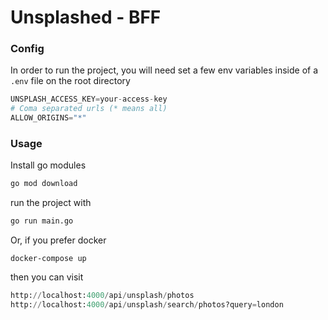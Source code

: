 # Unsplashed - BFF

### Config

In order to run the project, you will need set a few env variables inside of
a ```.env``` file on the root directory

```python
UNSPLASH_ACCESS_KEY=your-access-key
# Coma separated urls (* means all)
ALLOW_ORIGINS="*"
```

### Usage

Install go modules

```bash
go mod download
```

run the project with

```bash
go run main.go
```

Or, if you prefer docker

```
docker-compose up
```

then you can visit

```python
http://localhost:4000/api/unsplash/photos
http://localhost:4000/api/unsplash/search/photos?query=london
```

